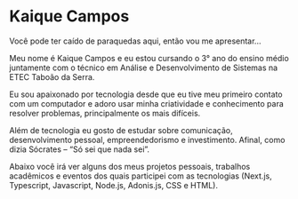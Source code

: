 # Kaique Campos

Você pode ter caído de paraquedas aqui, então vou me apresentar...

Meu nome é Kaique Campos e eu estou cursando o 3° ano do ensino médio juntamente com o técnico em Análise e Desenvolvimento de Sistemas na ETEC Taboão da Serra. 

Eu sou apaixonado por tecnologia desde que eu tive meu primeiro contato com um computador e adoro usar minha criatividade e conhecimento para resolver problemas, principalmente os mais difíceis.

Além de tecnologia eu gosto de estudar sobre comunicação, desenvolvimento pessoal, empreendedorismo e investimento. Afinal, como dizia Sócrates – “Só sei que nada sei”. 

Abaixo você irá ver alguns dos meus projetos pessoais, trabalhos acadêmicos e eventos dos quais participei com as tecnologias (Next.js, Typescript, Javascript, Node.js, Adonis.js, CSS e HTML).

